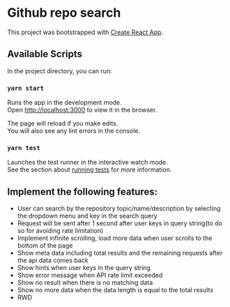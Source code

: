 # Github repo search

This project was bootstrapped with [Create React App](https://github.com/facebook/create-react-app).

## Available Scripts

In the project directory, you can run:

### `yarn start`

Runs the app in the development mode.\
Open [http://localhost:3000](http://localhost:3000) to view it in the browser.

The page will reload if you make edits.\
You will also see any lint errors in the console.

### `yarn test`

Launches the test runner in the interactive watch mode.\
See the section about [running tests](https://facebook.github.io/create-react-app/docs/running-tests) for more information.


## Implement the following features:
- User can search by the repository topic/name/description by selecting the dropdown menu and key in the search query
- Request will be sent after 1 second after user keys in query string(to do so for avoiding rate limitation)
- Implement infinite scrolling, load more data when user scrolls to the bottom of the page
- Show meta data including total results and the remaining requests after the api data comes back
- Show hints when user keys in the query string
- Show error message when API rate limit exceeded
- Show no result when there is no matching data
- Show no more data when the data length is equal to the total results
- RWD

